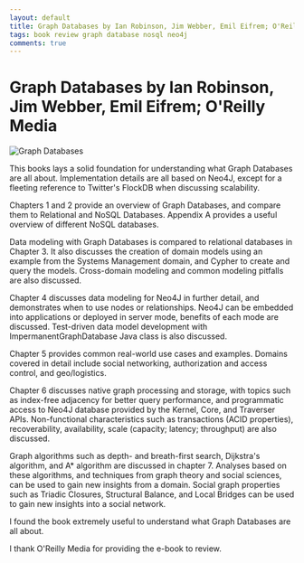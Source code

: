 ```yaml
---
layout: default
title: Graph Databases by Ian Robinson, Jim Webber, Emil Eifrem; O'Reilly Media
tags: book review graph database nosql neo4j
comments: true
---
```

# Graph Databases by Ian Robinson, Jim Webber, Emil Eifrem; O'Reilly Media

![Graph Databases](http://akamaicovers.oreilly.com/images/0636920028246/lrg.jpg)

This books lays a solid foundation for understanding what Graph Databases are all about. Implementation details are all based on Neo4J, except for a fleeting reference to Twitter's FlockDB when discussing scalability.

Chapters 1 and 2 provide an overview of Graph Databases, and compare them to Relational and NoSQL Databases. Appendix A provides a useful overview of different NoSQL databases.

Data modeling with Graph Databases is compared to relational databases in Chapter 3\. It also discusses the creation of domain models using an example from the Systems Management domain, and Cypher to create and query the models. Cross-domain modeling and common modeling pitfalls are also discussed.

Chapter 4 discusses data modeling for Neo4J in further detail, and demonstrates when to use nodes or relationships. Neo4J can be embedded into applications or deployed in server mode, benefits of each mode are discussed. Test-driven data model development with ImpermanentGraphDatabase Java class is also discussed.

Chapter 5 provides common real-world use cases and examples. Domains covered in detail include social networking, authorization and access control, and geo/logistics.

Chapter 6 discusses native graph processing and storage, with topics such as index-free adjacency for better query performance, and programmatic access to Neo4J database provided by the Kernel, Core, and Traverser APIs. Non-functional characteristics such as transactions (ACID properties), recoverability, availability, scale (capacity; latency; throughput) are also discussed.

Graph algorithms such as depth- and breath-first search, Dijkstra's algorithm, and A* algorithm are discussed in chapter 7\. Analyses based on these algorithms, and techniques from graph theory and social sciences, can be used to gain new insights from a domain. Social graph properties such as Triadic Closures, Structural Balance, and Local Bridges can be used to gain new insights into a social network.

I found the book extremely useful to understand what Graph Databases are all about.

I thank O'Reilly Media for providing the e-book to review.
